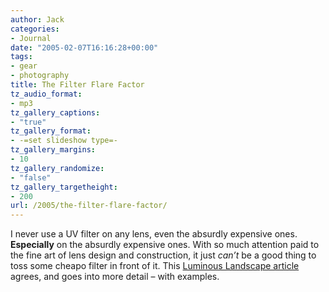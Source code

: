 ```yaml
---
author: Jack
categories:
- Journal
date: "2005-02-07T16:16:28+00:00"
tags:
- gear
- photography
title: The Filter Flare Factor
tz_audio_format:
- mp3
tz_gallery_captions:
- "true"
tz_gallery_format:
- -=set slideshow type=-
tz_gallery_margins:
- 10
tz_gallery_randomize:
- "false"
tz_gallery_targetheight:
- 200
url: /2005/the-filter-flare-factor/
---
```


I never use a UV filter on any lens, even the absurdly expensive ones. **Especially** on the absurdly expensive ones. With so much attention paid to the fine art of lens design and construction, it just _can’t_ be a good thing to toss some cheapo filter in front of it. This [Luminous Landscape article][1] agrees, and goes into more detail – with examples.

 [1]: http://www.luminous-landscape.com/columns/sm-feb-05.shtml